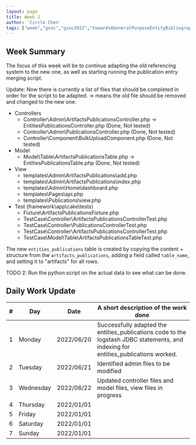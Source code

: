 ```yaml
---
layout: page
title: Week 2
author: 'Circle Chen'
tags: ["week","gsoc","gsoc2022","towardsAGeneralPurposeEntityBibliographyLinkingSystem","week#2","eval#1"]
---
```


## Week Summary

The focus of this week will be to continue adapting the old referencing system to the new one, as well as starting running the publication entry merging script.

Update: Now there is currently a list of files that should be completed in order for the script to be adapted. -> means the old file should be removed and changed to the new one:

- Controllers
    - Controller\Admin\ArtifactsPublicationsController.php -> EntitiesPublicationsController.php (Done, Not tested)
    - Controller\Admin\PublicationsController.php (Done, Not tested)
    - Controller\Component\BulkUploadComponent.php (Done, Not tested)
- Model
    - Model\Table\ArtifactsPublicationsTable.php -> EntitiesPublicationsTable.php (Done, Not tested)
- View
    - templates\Admin\ArtifactsPublications\add.php
    - templates\Admin\ArtifactsPublications\index.php
    - templates\Admin\Home\dashboard.php
    - templates\Pages\api.php
    - templates\Publications\view.php
- Test (framework\app\cake\tests) 
    - Fixture\ArtifactsPublicationsFixture.php
    - TestCase\Controller\ArtifactsPublicationsControllerTest.php
    - TestCase\Controller\PublicationsControllerTest.php
    - TestCase\Controller\ArtifactsPublicationsControllerTest.php
    - TestCase\Model\Table\ArtifactsPublicationsTableTest.php

The new ``entities_publications`` table is created by copying the content + structure from the ``artifacts_publications``, adding a field called ``table_name``, and setting it to "artifacts" for all rows.

TODO 2: Run the python script on the actual data to see what can be done.

## Daily Work Update

|\#|Day|Date|A short description of the work done|  
|---	|---	|---	|---	|  
|1   	| Monday 	|   2022/06/20	| Successfully adapted the entities_publications code to the logstash JDBC statements, and indexing for entities_publications worked.  |  
|2   	| Tuesday  	|   2022/06/21	| Identified admin files to be modified	|  
|3   	| Wednesday |  2022/06/22 	| Updated controller files and model files, view files in progress |  
|4   	| Thursday  |   2022/01/01	|  |  
|5   	| Friday  	|   2022/01/01	|  |  
|6   	| Saturday  |  2022/01/01	|  |  
|7   	| Sunday  	|   2022/01/01	|  |  
